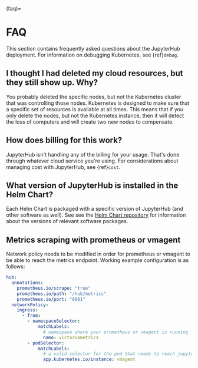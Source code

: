 (faq)=

# FAQ

This section contains frequently asked questions about the JupyterHub deployment.
For information on debugging Kubernetes, see {ref}`debug`.

## I thought I had deleted my cloud resources, but they still show up. Why?

You probably deleted the specific nodes, but not the Kubernetes cluster that
was controlling those nodes. Kubernetes is designed to make sure that a
specific set of resources is available at all times. This means that if you
only delete the nodes, but not the Kubernetes instance, then it will detect
the loss of computers and will create two new nodes to compensate.

## How does billing for this work?

JupyterHub isn't handling any of the billing for your usage. That's done
through whatever cloud service you're using. For considerations about
managing cost with JupyterHub, see {ref}`cost`.

## What version of JupyterHub is installed in the Helm Chart?

Each Helm Chart is packaged with a specific version of JupyterHub (and
other software as well). See see the [Helm Chart repository](https://github.com/jupyterhub/helm-chart#release-notes)
for information about the versions of relevant software packages.

## Metrics scraping with prometheus or vmagent

Network policy needs to be modified in order for prometheus or vmagent to be able to reach the metrics endpoint. Working example configuration is as follows:

```yaml
hub:
  annotations:
    prometheus.io/scrape: "true"
    prometheus.io/path: "/hub/metrics"
    prometheus.io/port: "8081"
  networkPolicy:
    ingress:
      - from:
        - namespaceSelector:
            matchLabels:
              # namespace where your prometheus or vmagent is running
              name: victoriametrics
        - podSelector:
            matchLabels:
              # a valid selector for the pod that needs to reach jupyterhub
              app.kubernetes.io/instance: vmagent
```
